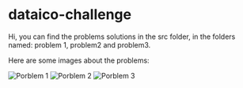 # dataico-challenge

Hi, you can find the problems solutions in the src folder, in the folders named: problem 1, problem2 and problem3.

Here are some images about the problems:

![Porblem 1](https://firebasestorage.googleapis.com/v0/b/chainy-link.appspot.com/o/links%2FbrzGN7IMdhZOEBsX64dRySgLWRi2%2Fimages%2FScreenshot%20from%202023-05-18%2002-27-01.png?alt=media&token=c9dcbc8d-ad2b-44a8-9a51-f9303c857fef)
![Porblem 2](https://firebasestorage.googleapis.com/v0/b/chainy-link.appspot.com/o/links%2FbrzGN7IMdhZOEBsX64dRySgLWRi2%2Fimages%2FScreenshot%20from%202023-05-18%2002-27-51.png?alt=media&token=d07f1f0d-b39f-4fa2-8660-d8216a16b784)
![Porblem 3](https://firebasestorage.googleapis.com/v0/b/chainy-link.appspot.com/o/links%2FbrzGN7IMdhZOEBsX64dRySgLWRi2%2Fimages%2FScreenshot%20from%202023-05-18%2002-29-02.png?alt=media&token=96fa8e3d-cda7-4bfb-9db1-4e5be6aaa286)
